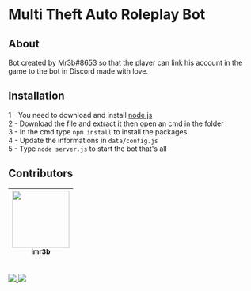 # Multi Theft Auto Roleplay Bot 

## About
Bot created by Mr3b#8653 so that the player can link his account in the game to the bot in Discord made with love.


## Installation
1 - You need to download and install <a href="https://nodejs.org/en/download/">node.js</a>
<br>
2 - Download the file and extract it then open an cmd in the folder
<br>
3 - In the cmd type ```npm install``` to install the packages
<br>
4 - Update the informations in ```data/config.js```
<br>
5 - Type ```node server.js``` to start the bot that's all

## Contributors
| <img src="https://i.imgur.com/9eOHGEq.png" width="115"><br><sub>imr3b</sub> |
| :---------------------------------------------------------------------------------------------------------------------: |

<br>
<a href="https://discord.gg/hGXmAC5est"><img src="https://img.shields.io/badge/Discord-5865F2?style=for-the-badge&logo=discord&logoColor=white" /></img>
<a href="https://nodejs.org/"><img src="https://img.shields.io/badge/Node.js-339933?style=for-the-badge&logo=nodedotjs&logoColor=white" /></img>
